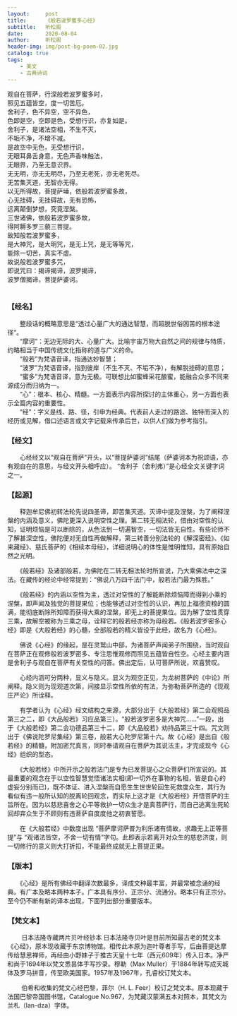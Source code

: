 ```yaml
---
layout:     post
title:      《般若波罗蜜多心经》
subtitle:   听松阁
date:       2020-08-04
author:     听松阁
header-img: img/post-bg-poem-02.jpg
catalog: true
tags:
    - 美文
    - 古典诗词
---
```


观自在菩萨，行深般若波罗蜜多时，<br>
照见五蕴皆空，度一切苦厄。<br>
舍利子，色不异空，空不异色，<br>
色即是空，空即是色，受想行识，亦复如是。<br>
舍利子，是诸法空相，不生不灭，<br>
不垢不净，不增不减。<br>
是故空中无色，无受想行识，<br>
无眼耳鼻舌身意，无色声香味触法，<br>
无眼界，乃至无意识界。<br>
无无明，亦无无明尽，乃至无老死，亦无老死尽。<br>
无苦集灭道，无智亦无得。<br>
以无所得故，菩提萨埵，依般若波罗蜜多故，<br>
心无挂碍，无挂碍故，无有恐怖，<br>
远离颠倒梦想，究竟涅槃。<br>
三世诸佛，依般若波罗蜜多故，<br>
得阿耨多罗三藐三菩提。<br>
故知般若波罗蜜多，<br>
是大神咒，是大明咒，是无上咒，是无等等咒，<br>
能除一切苦，真实不虚。<br>
故说般若波罗蜜多咒，<br>
即说咒曰：揭谛揭谛，波罗揭谛，<br>
波罗僧揭谛，菩提萨婆诃。<br>
<br>


### 【经名】

　　整段话的概略意思是“透过心量广大的通达智慧，而超脱世俗困苦的根本途径”。<br>
　　“摩诃”：无边无际的大、心量广大。比喻宇宙万物大自然之间的规律与特质，约略相当于中国传统文化指称的道与广义的命。<br>
　　“般若”为梵语音译，指通达妙智慧；<br>
　　“波罗”为梵语音译，指到彼岸（不生不灭、不垢不净），有解脱挂碍的意思；<br>
　　“蜜多”为梵语音译，意为无极。可联想比如蜜蜂采花酿蜜，能融合众多不同来源成分而归纳为一。<br>
　　“心”：根本、核心、精髓。一方面表示内容所探讨的主体重心，另一方面也表示全篇内容的重要性。<br>
　　“经”：字义是线、路、径，引申为经典。代表前人走过的路途、独特而深入的经历或见解，借口述语言或文字记载来传承后世，以供人们做为参考指引。<br>

### 【经文】
　　心经经文以“观自在菩萨”开头，以“菩提萨婆诃”结尾（萨婆诃本为祝颂语，亦有观自在的意思，与经文开头相呼应）。 “舍利子（舍利弗）”是心经全文关键字词之一。

### 【起源】
　　释迦牟尼佛初转法轮先说四圣谛，即苦集灭道。灭谛中提及涅槃，为了阐释涅槃的内涵及意义，佛陀更深入说明空性之理。第二转无相法轮，借由对空性的认知，证明烦恼是可以断除的，从色法到一切遍智空，一切法皆无自性。有些论师不了解甚深空性，佛陀便对无自性再做解释，第三转善分别法轮的《解深密经》、《如来藏经》、慈氏菩萨的《相续本母经》，详细说明心的体性是惟明惟知，具有原始自然之光明。
  
　　《般若经》及诸部般若，为佛陀在二转无相法轮时所宣说，乃大乘佛法中之深法。在藏传的经论中经常提到：“佛说八万四千法门中，般若法门最为殊胜。”
  
　　《般若经》的内涵以空性为主，透过对空性的了解能断除烦恼障而得到小乘的涅槃，即声闻及独觉的菩提果位；也能够透过对空性的认识，再加上福德资粮的圆满，能彻底断除所知障而获得大乘的涅槃，即无上的菩提果位。因为解了空性贯穿三乘，故解空被称为三乘之母，诠释它的般若经亦称为母般若。《般若波罗密多心经》即是《大般若经》的心髓，全部般若的精义皆设于此经，故名为《心经》。
  
　　佛说《心经》的缘起，是在灵鹫山中部，为诸菩萨声闻弟子所围绕，当时观自在菩萨正在观修般若波罗密多、专注思惟观修而照见五蕴皆自性空。心经主要内涵是舍利子与观自在菩萨有关空性的问答。佛出定后，认可菩萨所说，欢喜赞叹。
  
　　心经内涵可分两种，显义与隐义。显义为观空正见，为龙树菩萨的《中论》所阐释。隐义则为现观道次第，间接显示空性所依的有法，为弥勒菩萨所造的《现观庄严论》所诠释。
  
　　有学者认为《心经》经文结构之来源，大部分出于《大般若经》第二会观照品第三之二，即《大品般若》习应品第三）。“般若波罗密多是大神咒……”一段，出于《大般若经》第二会功德品第三十二，即《大品般若》劝持品第三十四。咒文则出于《佛说陀罗尼集经》第三卷，般若大心陀罗尼第十六。故《心经》是出自《般若经》的精髓，附加密咒真言，同时奉请观自在菩萨为其说法主，才完成现今《心经》组织的型态。
  
　　《大般若经》中所开示之般若法门是专为已发菩提心之众菩萨们所宣说的。其最重要的观念在于以空性智慧觉悟诸法实相(即一切外在事物的名相，皆是自心的虚妄分别而已)，既不体证、进入涅槃而自愿生生世世轮回生死救度众生，其行为看似有违一般所认知的脱离轮回观念，而实际上这才是《大般若经》开悟菩萨的主旨所在。因为以慈悲喜舍之心平等救护一切众生才是真菩萨行，而自己逃离生死轮回却弃众生于不顾则有违菩萨自度度他之初衷誓愿。
  
　　在《大般若经》中数度出现 “菩萨摩诃萨普为利乐诸有情故，求趣无上正等菩提”与 “观诸法皆空，不舍一切有情”字句。此即表示若离开对众生的慈悲济度，则一切修行的意义则大打折扣，不能最终成就无上菩提正果。

### 【版本】
　　《心经》是所有佛经中翻译次数最多，译成文种最丰富，并最常被念诵的经典。有广本及略本两种本子。广本具有序分、正宗分、流通分。略本只有正宗分。至今仍不断有新的译本出现，下面列出部分重要版本。

### 【梵文本】
　　 日本法隆寺藏两片贝叶经钞本 日本法隆寺贝叶是目前所知最古老的梵文本《心经》，原本现收藏于东京博物馆。相传此本原为迦叶尊者手写，后由菩提达摩传给慧思禅师，再经由小野妹子于推古天皇十七年（西元609年）传入日本。净严和尚于1694年以梵文悉昙体手写抄录。穆勒（Max Muller）于1884年转写成天城体及罗马拼音，传至欧美国家。1957年及1967年，孔睿校订梵文本。
   
　　 伯希和收集的梵文心经巴黎，菲尔（H. L. Feer）校订之梵文本。原本现藏于法国巴黎帝国图书馆，Catalogue No.967，为梵藏汉蒙满五本对照本，其梵文为兰札（lan-dza）字体。
